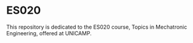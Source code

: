 # ES020
This repository is dedicated to the ES020 course, Topics in Mechatronic Engineering, offered at UNICAMP.
